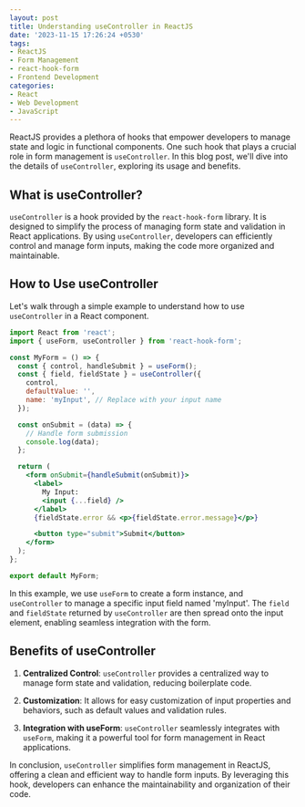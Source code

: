 ```yaml
---
layout: post
title: Understanding useController in ReactJS
date: '2023-11-15 17:26:24 +0530'
tags:
- ReactJS
- Form Management
- react-hook-form
- Frontend Development
categories:
- React
- Web Development
- JavaScript
---
```


ReactJS provides a plethora of hooks that empower developers to manage state and logic in functional components. One such hook that plays a crucial role in form management is `useController`. In this blog post, we'll dive into the details of `useController`, exploring its usage and benefits.

## What is useController?

`useController` is a hook provided by the `react-hook-form` library. It is designed to simplify the process of managing form state and validation in React applications. By using `useController`, developers can efficiently control and manage form inputs, making the code more organized and maintainable.

## How to Use useController

Let's walk through a simple example to understand how to use `useController` in a React component.

```jsx
import React from 'react';
import { useForm, useController } from 'react-hook-form';

const MyForm = () => {
  const { control, handleSubmit } = useForm();
  const { field, fieldState } = useController({
    control,
    defaultValue: '',
    name: 'myInput', // Replace with your input name
  });

  const onSubmit = (data) => {
    // Handle form submission
    console.log(data);
  };

  return (
    <form onSubmit={handleSubmit(onSubmit)}>
      <label>
        My Input:
        <input {...field} />
      </label>
      {fieldState.error && <p>{fieldState.error.message}</p>}

      <button type="submit">Submit</button>
    </form>
  );
};

export default MyForm;
```

In this example, we use `useForm` to create a form instance, and `useController` to manage a specific input field named 'myInput'. The `field` and `fieldState` returned by `useController` are then spread onto the input element, enabling seamless integration with the form.

## Benefits of useController

1. **Centralized Control**: `useController` provides a centralized way to manage form state and validation, reducing boilerplate code.

2. **Customization**: It allows for easy customization of input properties and behaviors, such as default values and validation rules.

3. **Integration with useForm**: `useController` seamlessly integrates with `useForm`, making it a powerful tool for form management in React applications.

In conclusion, `useController` simplifies form management in ReactJS, offering a clean and efficient way to handle form inputs. By leveraging this hook, developers can enhance the maintainability and organization of their code.